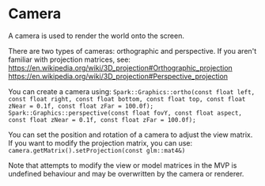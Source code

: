 # Camera

A camera is used to render the world onto the screen.

There are two types of cameras: orthographic and perspective.
If you aren't familiar with projection matrices, see:
https://en.wikipedia.org/wiki/3D_projection#Orthographic_projection
https://en.wikipedia.org/wiki/3D_projection#Perspective_projection

You can create a camera using:
`Spark::Graphics::ortho(const float left, const float right, const float bottom, const float top, const float zNear = 0.1f, const float zFar = 100.0f);`
`Spark::Graphics::perspective(const float fovY, const float aspect, const float zNear = 0.1f, const float zFar = 100.0f);`

You can set the position and rotation of a camera to adjust the view matrix.
If you want to modify the projection matrix, you can use:
`camera.getMatrix().setProjection(const glm::mat4&)`

Note that attempts to modify the view or model matrices in the MVP is undefined behaviour and may be overwritten by the camera or renderer.